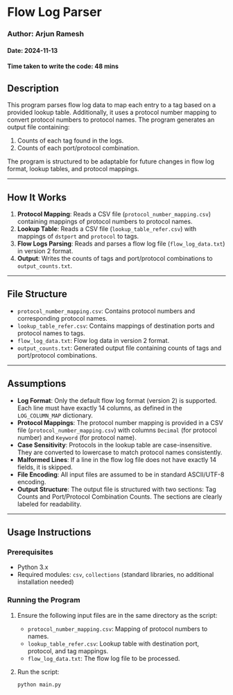 # Flow Log Parser

### Author: Arjun Ramesh
#### Date: 2024-11-13
#### Time taken to write the code: 48 mins

## Description
This program parses flow log data to map each entry to a tag based on a provided lookup table. Additionally, it uses a protocol number mapping to convert protocol numbers to protocol names. The program generates an output file containing:
1. Counts of each tag found in the logs.
2. Counts of each port/protocol combination.

The program is structured to be adaptable for future changes in flow log format, lookup tables, and protocol mappings.

---

## How It Works
1. **Protocol Mapping**: Reads a CSV file (`protocol_number_mapping.csv`) containing mappings of protocol numbers to protocol names.
2. **Lookup Table**: Reads a CSV file (`lookup_table_refer.csv`) with mappings of `dstport` and `protocol` to tags.
3. **Flow Logs Parsing**: Reads and parses a flow log file (`flow_log_data.txt`) in version 2 format.
4. **Output**: Writes the counts of tags and port/protocol combinations to `output_counts.txt`.

---

## File Structure
- `protocol_number_mapping.csv`: Contains protocol numbers and corresponding protocol names.
- `lookup_table_refer.csv`: Contains mappings of destination ports and protocol names to tags.
- `flow_log_data.txt`: Flow log data in version 2 format.
- `output_counts.txt`: Generated output file containing counts of tags and port/protocol combinations.

---

## Assumptions
- **Log Format**: Only the default flow log format (version 2) is supported. Each line must have exactly 14 columns, as defined in the `LOG_COLUMN_MAP` dictionary.
- **Protocol Mappings**: The protocol number mapping is provided in a CSV file (`protocol_number_mapping.csv`) with columns `Decimal` (for protocol number) and `Keyword` (for protocol name).
- **Case Sensitivity**: Protocols in the lookup table are case-insensitive. They are converted to lowercase to match protocol names consistently.
- **Malformed Lines**: If a line in the flow log file does not have exactly 14 fields, it is skipped.
- **File Encoding**: All input files are assumed to be in standard ASCII/UTF-8 encoding.
- **Output Structure**: The output file is structured with two sections: Tag Counts and Port/Protocol Combination Counts. The sections are clearly labeled for readability.

---

## Usage Instructions

### Prerequisites
- Python 3.x
- Required modules: `csv`, `collections` (standard libraries, no additional installation needed)

### Running the Program
1. Ensure the following input files are in the same directory as the script:
   - `protocol_number_mapping.csv`: Mapping of protocol numbers to names.
   - `lookup_table_refer.csv`: Lookup table with destination port, protocol, and tag mappings.
   - `flow_log_data.txt`: The flow log file to be processed.
   
2. Run the script:
   ```bash
   python main.py
